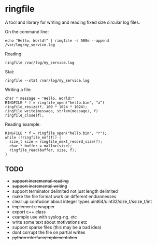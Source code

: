 ringfile
========

A tool and library for writing and reading fixed size circular log files.

On the command line:

    echo "Hello, World!" | ringfile -s 500m --append /var/log/my_service.log

Reading:

    ringfile /var/log/my_service.log

Stat:

    ringfile --stat /var/log/my_service.log

Writing a file:

    char * message = "Hello, World!"
    RINGFILE * f = ringfile_open("hello.bin", "a")
    ringfile_resize(f, 100 * 1024 * 1024);
    ringfile_write(message, strlen(message), f)
    ringfile_close(f);

Reading example:

    RINGFILE * f = ringfile_open("hello.bin", "r");
    while (!ringfile_eof(f)) {
      size_t size = ringfile_next_record_size(f);
      char * buffer = malloc(size);
      ringfile_read(buffer, size, f);
    }

TODO
----

- ~~support incremental reading~~
- ~~support incremental writing~~
- support terminator delimited not just length delimited
- make the file format work on different endiannesses
- clear up confusion about integer types uint64/uint32/size_t/ssize_t/int
- ~~implement c wrapper~~
- export c++ class
- example use with syslog-ng, etc
- write some text about motivations etc
- support sparse files (this may be a bad idea)
- dont corrupt the file on partial writes
- ~~python interface/implementation~~
